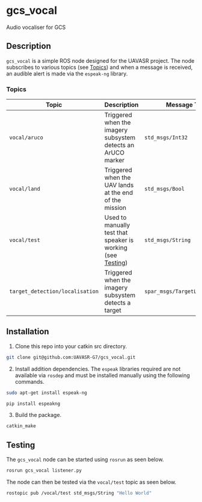 # gcs_vocal
Audio vocaliser for GCS

## Description
`gcs_vocal` is a simple ROS node designed for the UAVASR project. The node subscribes to various topics (see [Topics](#topics)) and when a message is received, an audible alert is made via the `espeak-ng` library.

### Topics
| Topic | Description | Message Type |
| --- | --- | --- |
| `vocal/aruco` | Triggered when the imagery subsystem detects an ArUCO marker | `std_msgs/Int32` |
| `vocal/land` | Triggered when the UAV lands at the end of the mission | `std_msgs/Bool` |
| `vocal/test` | Used to manually test that speaker is working (see [Testing](#testing)) | `std_msgs/String` |
| `target_detection/localisation` | Triggered when the imagery subsystem detects a target | `spar_msgs/TargetLocalisation` |

## Installation
1. Clone this repo into your catkin src directory.
```bash
git clone git@github.com:UAVASR-G7/gcs_vocal.git
```

2. Install addition dependencies. The `espeak` libraries required are not available via `rosdep` and must be installed manually using the following commands.
```bash
sudo apt-get install espeak-ng
```
```bash
pip install espeakng
```

3. Build the package.
```bash
catkin_make
```

## Testing
The `gcs_vocal` node can be started using `rosrun` as seen below.
```bash
rosrun gcs_vocal listener.py
```

The node can then be tested via the `vocal/test` topic as seen below.
```bash
rostopic pub /vocal/test std_msgs/String "Hello World"
```